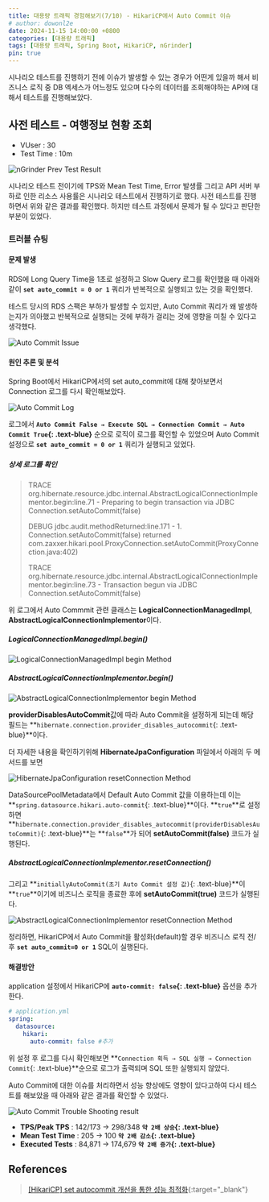 ```yaml
---
title: 대용량 트래픽 경험해보기(7/10) - HikariCP에서 Auto Commit 이슈
# author: dowonl2e
date: 2024-11-15 14:00:00 +0800
categories: [대용량 트래픽]
tags: [대용량 트래픽, Spring Boot, HikariCP, nGrinder]
pin: true
---
```


시나리오 테스트를 진행하기 전에 이슈가 발생할 수 있는 경우가 어떤게 있을까 해서 비즈니스 로직 중 DB 엑세스가 어느정도 있으며 다수의 데이터를 조회해야하는 API에 대해서 테스트를 진행해보았다.

## **사전 테스트 - 여행정보 현황 조회**

- VUser : 30
- Test Time : 10m

![nGrinder Prev Test Result]({{site.url}}/assets/img/High-Volume-Traffic-7/1-PREV_TEST_RESULT.png)

시나리오 테스트 전이기에 TPS와 Mean Test Time, Error 발생률 그리고 API 서버 부하로 인한 리소스 사용률은 시나리오 테스트에서 진행하기로 했다. 사전 테스트를 진행하면서 위와 같은 결과를 확인했다. 하지만 테스트 과정에서 문제가 될 수 있다고 판단한 부분이 있었다.

### **트러블 슈팅**

#### **문제 발생**

RDS에 Long Query Time을 1초로 설정하고 Slow Query 로그를 확인했을 때 아래와 같이 **`set auto_commit = 0 or 1`** 쿼리가 반복적으로 실행되고 있는 것을 확인했다. 

테스트 당시의 RDS 스팩은 부하가 발생할 수 있지만, Auto Commit 쿼리가 왜 발생하는지가 의아했고 반복적으로 실행되는 것에 부하가 걸리는 것에 영향을 미칠 수 있다고 생각했다.

![Auto Commit Issue]({{site.url}}/assets/img/High-Volume-Traffic-7/2-AUTO_COMMIT_ISSUE.png)

#### **원인 추론 및 분석**

Spring Boot에서 HikariCP에서의 set auto_commit에 대해 찾아보면서 Connection 로그를 다시 확인해보았다.

![Auto Commit Log]({{site.url}}/assets/img/High-Volume-Traffic-7/3-AUTO_COMMIT_LOG.png)

로그에서 **`Auto Commit False → Execute SQL → Connection Commit → Auto Commit True`{: .text-blue}** 순으로 로직이 로그를 확인할 수 있었으며 Auto Commit 설정으로 **`set auto_commit = 0 or 1`** 쿼리가 실행되고 있었다.

##### **상세 로그를 확인**

> TRACE org.hibernate.resource.jdbc.internal.AbstractLogicalConnectionImplementor.begin:line.71 - Preparing to begin transaction via JDBC Connection.setAutoCommit(false)
>
> DEBUG jdbc.audit.methodReturned:line.171 - 1. Connection.setAutoCommit(false) returned   com.zaxxer.hikari.pool.ProxyConnection.setAutoCommit(ProxyConnection.java:402)
>
> TRACE org.hibernate.resource.jdbc.internal.AbstractLogicalConnectionImplementor.begin:line.73 - Transaction begun via JDBC Connection.setAutoCommit(false)

위 로그에서 Auto Commmit 관련 클래스는 **LogicalConnectionManagedImpl**, **AbstractLogicalConnectionImplementor**이다.

##### **LogicalConnectionManagedImpl.begin()**

![LogicalConnectionManagedImpl begin Method]({{site.url}}/assets/img/High-Volume-Traffic-7/4-LogicalConnectionManagedImpl_begin.png)

##### **AbstractLogicalConnectionImplementor.begin()**

![AbstractLogicalConnectionImplementor begin Method]({{site.url}}/assets/img/High-Volume-Traffic-7/5-AbstractLogicalConnectionImplementor_begin.png)

**providerDisablesAutoCommit**값에 따라 Auto Commit을 설정하게 되는데 해당 필드는 **`hibernate.connection.provider_disables_autocommit`{: .text-blue}**이다.

더 자세한 내용을 확인하기위해 **HibernateJpaConfiguration** 파일에서 아래의 두 메서드를 보면

![HibernateJpaConfiguration resetConnection Method]({{site.url}}/assets/img/High-Volume-Traffic-7/6-Hibernate_Provider_Disables_Autocommit.png)

DataSourcePoolMetadata에서 Default Auto Commit 값을 이용하는데 이는 **`spring.datasource.hikari.auto-commit`{: .text-blue}**이다. **`true`**로 설정하면 **`hibernate.connection.provider_disables_autocommit(providerDisablesAutoCommit)`{: .text-blue}**는 **`false`**가 되어 **setAutoCommit(false)** 코드가 실행된다.

##### **AbstractLogicalConnectionImplementor.resetConnection()**

그리고 **`initiallyAutoCommit(초기 Auto Commit 설정 값)`{: .text-blue}**이 **`true`**이기에 비즈니스 로직을 종료한 후에 **setAutoCommit(true)** 코드가 실행된다.

![AbstractLogicalConnectionImplementor resetConnection Method]({{site.url}}/assets/img/High-Volume-Traffic-7/7-AbstractLogicalConnectionImplementor_resetConnection.png)

정리하면, HikariCP에서 Auto Commit을 활성화(default)할 경우 비즈니스 로직 전/후 **`set auto_commit=0 or 1`** SQL이 실행된다.

#### **해결방안**

application 설정에서 HikariCP에 **`auto-commit: false`{: .text-blue}** 옵션을 추가한다.

```yaml
# application.yml
spring: 
  datasource: 
    hikari: 
      auto-commit: false #추가
```

위 설정 후 로그를 다시 확인해보면 **`Connection 획득 → SQL 실행 → Connection Commit`{: .text-blue}**순으로 로그가 출력되며 SQL 또한 실행되지 않았다.

Auto Commit에 대한 이슈를 처리하면서 성능 향상에도 영향이 있다고하여 다시 테스트를 해보았을 때 아래와 같은 결과를 확인할 수 있었다.

![Auto Commit Trouble Shooting result]({{site.url}}/assets/img/High-Volume-Traffic-7/8-Touble_Shooting_Result.png)

- **TPS/Peak TPS** : 142/173 → 298/348 **`약 2배 상승`{: .text-blue}**
- **Mean Test Time** : 205 → 100 **`약 2배 감소`{: .text-blue}**
- **Executed Tests** : 84,871 → 174,679 **`약 2배 증가`{: .text-blue}**

## **References**

> [[HikariCP] set autocommit 개선을 통한 성능 최적화](https://velog.io/@haron/Spring-set-autocommit-%EA%B0%9C%EC%84%A0%EC%9D%84-%ED%86%B5%ED%95%9C-%EC%84%B1%EB%8A%A5-%EC%B5%9C%EC%A0%81%ED%99%94%EB%A5%BC-%ED%95%B4%EB%B3%B4%EC%9E%90){:target="\_blank"}
